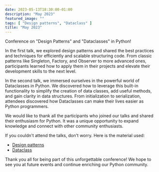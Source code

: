 ```yaml
---
date: 2023-05-13T18:30:00-01:00
description: "May 2023"
featured_image: ""
tags: [ "Design patterns", "Dataclass" ]
title: "May 2023"
---
```


Conference on "Design Patterns" and "Dataclasses" in Python!

In the first talk, we explored design patterns and shared the best practices and techniques for
efficiently and scalable structuring code. From classic patterns like Singleton, Factory, and
Observer to more advanced ones, participants learned how to apply them in their projects and elevate
their development skills to the next level.

In the second talk, we immersed ourselves in the powerful world of Dataclasses in Python. We
discovered how to leverage this built-in functionality to simplify the creation of data classes, add
useful methods, and gain clarity in data structures. From initialization to serialization, attendees
discovered how Dataclasses can make their lives easier as Python programmers.

We would like to thank all the participants who joined our talks and shared their enthusiasm for
Python. It was a unique opportunity to expand knowledge and connect with other community
enthusiasts.

If you couldn't attend the talks, don't worry. Here is the material used:

- [Design patterns](/resources/2023/05/design_patterns.pdf)
- [Dataclass](/resources/2023/05/Dataclass-tech-talk-Python-Coruna.pdf)

Thank you all for being part of this unforgettable conference! We hope to see you at future events
and continue enriching our Python community.

